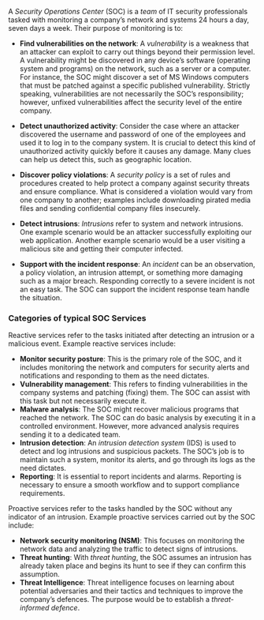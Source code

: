 A _Security Operations Center_ (SOC) is a _team_ of IT security professionals tasked with monitoring a company’s network and systems 24 hours a day, seven days a week. Their purpose of monitoring is to:

-   **Find vulnerabilities on the network**: A _vulnerability_ is a weakness that an attacker can exploit to carry out things beyond their permission level. A vulnerability might be discovered in any device’s software (operating system and programs) on the network, such as a server or a computer. For instance, the SOC might discover a set of MS Windows computers that must be patched against a specific published vulnerability. Strictly speaking, vulnerabilities are not necessarily the SOC’s responsibility; however, unfixed vulnerabilities affect the security level of the entire company.
  
-   **Detect unauthorized activity**: Consider the case where an attacker discovered the username and password of one of the employees and used it to log in to the company system. It is crucial to detect this kind of unauthorized activity quickly before it causes any damage. Many clues can help us detect this, such as geographic location.
  
-   **Discover policy violations**: A _security policy_ is a set of rules and procedures created to help protect a company against security threats and ensure compliance. What is considered a violation would vary from one company to another; examples include downloading pirated media files and sending confidential company files insecurely.
  
-   **Detect intrusions**: _Intrusions_ refer to system and network intrusions. One example scenario would be an attacker successfully exploiting our web application. Another example scenario would be a user visiting a malicious site and getting their computer infected.
  
-   **Support with the incident response**: An _incident_ can be an observation, a policy violation, an intrusion attempt, or something more damaging such as a major breach. Responding correctly to a severe incident is not an easy task. The SOC can support the incident response team handle the situation.


### Categories of typical SOC Services
Reactive services refer to the tasks initiated after detecting an intrusion or a malicious event. Example reactive services include:

-   **Monitor security posture**: This is the primary role of the SOC, and it includes monitoring the network and computers for security alerts and notifications and responding to them as the need dictates.
-   **Vulnerability management**: This refers to finding vulnerabilities in the company systems and patching (fixing) them. The SOC can assist with this task but not necessarily execute it.
-   **Malware analysis**: The SOC might recover malicious programs that reached the network. The SOC can do basic analysis by executing it in a controlled environment. However, more advanced analysis requires sending it to a dedicated team.
-   **Intrusion detection**: An _intrusion detection system_ (IDS) is used to detect and log intrusions and suspicious packets. The SOC’s job is to maintain such a system, monitor its alerts, and go through its logs as the need dictates.
-   **Reporting**: It is essential to report incidents and alarms. Reporting is necessary to ensure a smooth workflow and to support compliance requirements.

Proactive services refer to the tasks handled by the SOC without any indicator of an intrusion. Example proactive services carried out by the SOC include:

-   **Network security monitoring (NSM)**: This focuses on monitoring the network data and analyzing the traffic to detect signs of intrusions.
-   **Threat hunting**: With _threat hunting_, the SOC assumes an intrusion has already taken place and begins its hunt to see if they can confirm this assumption.
-   **Threat Intelligence**: Threat intelligence focuses on learning about potential adversaries and their tactics and techniques to improve the company’s defences. The purpose would be to establish a _threat-informed defence_.